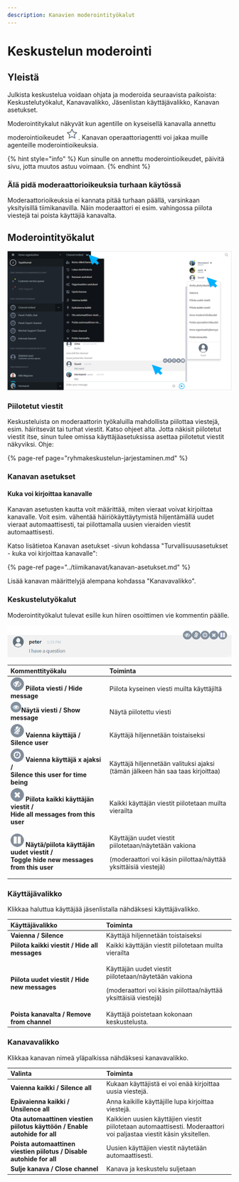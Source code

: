 ```yaml
---
description: Kanavien moderointityökalut
---
```


# Keskustelun moderointi

## Yleistä

Julkista keskustelua voidaan ohjata ja moderoida seuraavista paikoista: Keskustelutyökalut, Kanavavalikko, Jäsenlistan käyttäjävalikko, Kanavan asetukset.

Moderointitykalut näkyvät kun agentille on kyseisellä kanavalla annettu moderointioikeudet ![](../.gitbook/assets/moderator.png). Kanavan operaattoriagentti voi jakaa muille agenteille moderointioikeuksia.

{% hint style="info" %}
Kun sinulle on annettu moderointioikeudet, päivitä sivu, jotta muutos astuu voimaan.
{% endhint %}

### Älä pidä moderaattorioikeuksia turhaan käytössä <a id="ala-pida-moderaattorioikeuksia-turhaan-kaytossa"></a>

Moderaattorioikeuksia ei kannata pitää turhaan päällä, varsinkaan yksityisillä tiimikanavilla. Näin moderaattori ei esim. vahingossa piilota viestejä tai poista käyttäjiä kanavalta.

## Moderointityökalut

![Moderaattorin ty&#xF6;kalut ja valinnat](../.gitbook/assets/channel-embed-moderation.png)

### Piilotetut viestit

Keskusteluista on moderaattorin työkaluilla mahdollista piilottaa viestejä, esim. häiritsevät tai turhat viestit. Katso ohjeet alta. Jotta näkisit piilotetut viestit itse, sinun tulee omissa käyttäjäasetuksissa asettaa piilotetut viestit näkyviksi. Ohje: 

{% page-ref page="ryhmakeskustelun-jarjestaminen.md" %}

### Kanavan asetukset

#### Kuka voi kirjoittaa kanavalle

Kanavan asetusten kautta voit määrittää, miten vieraat voivat kirjoittaa kanavalle. Voit esim. vähentää häiriökäyttäytymistä hiljentämällä uudet vieraat automaattisesti, tai piilottamalla uusien vieraiden viestit automaattisesti.

Katso lisätietoa Kanavan asetukset -sivun kohdassa "Turvallisuusasetukset - kuka voi kirjoittaa kanavalle":

{% page-ref page="../tiimikanavat/kanavan-asetukset.md" %}

Lisää kanavan määrittelyjä alempana kohdassa "Kanavavalikko".

### Keskustelutyökalut

Moderointityökalut tulevat esille kun hiiren osoittimen vie kommentin päälle.

![Moderaattorin kommenttity&#xF6;kalut](../.gitbook/assets/moderator-comment-tools%20%281%29.png)

<table>
  <thead>
    <tr>
      <th style="text-align:left">Kommenttity&#xF6;kalu</th>
      <th style="text-align:left">Toiminta</th>
    </tr>
  </thead>
  <tbody>
    <tr>
      <td style="text-align:left">
        <img src="../.gitbook/assets/mod1.png" alt/><b> Piilota viesti / Hide message</b>
      </td>
      <td style="text-align:left">Piilota kyseinen viesti muilta k&#xE4;ytt&#xE4;jilt&#xE4;</td>
    </tr>
    <tr>
      <td style="text-align:left">
        <img src="../.gitbook/assets/unhide-message.png" alt/><b>N&#xE4;yt&#xE4; viesti / Show message</b>
      </td>
      <td style="text-align:left">N&#xE4;yt&#xE4; piilotettu viesti</td>
    </tr>
    <tr>
      <td style="text-align:left">
        <img src="../.gitbook/assets/mod2.png" alt/><b> Vaienna k&#xE4;ytt&#xE4;j&#xE4; / Silence user</b>
      </td>
      <td style="text-align:left">K&#xE4;ytt&#xE4;j&#xE4; hiljennet&#xE4;&#xE4;n toistaiseksi</td>
    </tr>
    <tr>
      <td style="text-align:left">
        <img src="../.gitbook/assets/mod3.png" alt/><b> Vaienna k&#xE4;ytt&#xE4;j&#xE4; x ajaksi / <br />Silence this user for time being</b>
      </td>
      <td style="text-align:left">K&#xE4;ytt&#xE4;j&#xE4; hiljennet&#xE4;&#xE4;n valituksi ajaksi
        <br />(t&#xE4;m&#xE4;n j&#xE4;lkeen h&#xE4;n saa taas kirjoittaa)</td>
    </tr>
    <tr>
      <td style="text-align:left">
        <img src="../.gitbook/assets/mod4.png" alt/><b> Piilota kaikki k&#xE4;ytt&#xE4;j&#xE4;n viestit / <br />Hide all messages from this user</b>
      </td>
      <td style="text-align:left">Kaikki k&#xE4;ytt&#xE4;j&#xE4;n viestit piilotetaan muilta vierailta</td>
    </tr>
    <tr>
      <td style="text-align:left">
        <img src="../.gitbook/assets/mod5.png" alt/> <b>N&#xE4;yt&#xE4;/piilota k&#xE4;ytt&#xE4;j&#xE4;n uudet viestit / <br />Toggle hide new messages from this user</b>
      </td>
      <td style="text-align:left">
        <p>K&#xE4;ytt&#xE4;j&#xE4;n uudet viestit piilotetaan/n&#xE4;ytet&#xE4;&#xE4;n
          vakiona</p>
        <p>(moderaattori voi k&#xE4;sin piilottaa/n&#xE4;ytt&#xE4;&#xE4; yksitt&#xE4;isi&#xE4;
          viestej&#xE4;)</p>
      </td>
    </tr>
  </tbody>
</table>

### Käyttäjävalikko

Klikkaa haluttua käyttäjää jäsenlistalla nähdäksesi käyttäjävalikko. 

<table>
  <thead>
    <tr>
      <th style="text-align:left">K&#xE4;ytt&#xE4;j&#xE4;valikko</th>
      <th style="text-align:left">Toiminta</th>
    </tr>
  </thead>
  <tbody>
    <tr>
      <td style="text-align:left"><b>Vaienna / Silence</b>
      </td>
      <td style="text-align:left">K&#xE4;ytt&#xE4;j&#xE4; hiljennet&#xE4;&#xE4;n toistaiseksi</td>
    </tr>
    <tr>
      <td style="text-align:left"><b>Piilota kaikki viestit / Hide all messages</b>
      </td>
      <td style="text-align:left">Kaikki k&#xE4;ytt&#xE4;j&#xE4;n viestit piilotetaan muilta vierailta</td>
    </tr>
    <tr>
      <td style="text-align:left"><b>Piilota uudet viestit / Hide new messages</b>
      </td>
      <td style="text-align:left">
        <p>K&#xE4;ytt&#xE4;j&#xE4;n uudet viestit piilotetaan/n&#xE4;ytet&#xE4;&#xE4;n
          vakiona</p>
        <p>(moderaattori voi k&#xE4;sin piilottaa/n&#xE4;ytt&#xE4;&#xE4; yksitt&#xE4;isi&#xE4;
          viestej&#xE4;)</p>
      </td>
    </tr>
    <tr>
      <td style="text-align:left"><b>Poista kanavalta / Remove from channel</b>
      </td>
      <td style="text-align:left">K&#xE4;ytt&#xE4;j&#xE4; poistetaan kokonaan keskustelusta.</td>
    </tr>
  </tbody>
</table>

### Kanavavalikko

Klikkaa kanavan nimeä yläpalkissa nähdäksesi kanavavalikko.

| Valinta | Toiminta |
| :--- | :--- |
| **Vaienna kaikki / Silence all** | Kukaan käyttäjistä ei voi enää kirjoittaa uusia viestejä. |
| **Epävaienna kaikki / Unsilence all** | Anna kaikille käyttäjille lupa kirjoittaa viestejä. |
| **Ota automaattinen viestien piilotus käyttöön / Enable autohide for all** | Kaikkien uusien käyttäjien viestit piilotetaan automaattisesti. Moderaattori voi paljastaa viestit käsin yksitellen. |
| **Poista automaattinen viestien piilotus / Disable autohide for all** | Uusien käyttäjien viestit näytetään automaattisesti.  |
| **Sulje kanava / Close channel** | Kanava ja keskustelu suljetaan |

